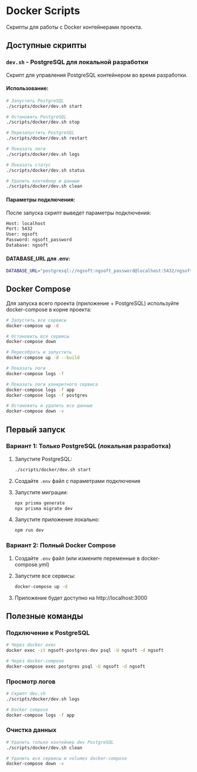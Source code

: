 # Docker Scripts

Скрипты для работы с Docker контейнерами проекта.

## Доступные скрипты

### `dev.sh` - PostgreSQL для локальной разработки

Скрипт для управления PostgreSQL контейнером во время разработки.

#### Использование:

```bash
# Запустить PostgreSQL
./scripts/docker/dev.sh start

# Остановить PostgreSQL
./scripts/docker/dev.sh stop

# Перезапустить PostgreSQL
./scripts/docker/dev.sh restart

# Показать логи
./scripts/docker/dev.sh logs

# Показать статус
./scripts/docker/dev.sh status

# Удалить контейнер и данные
./scripts/docker/dev.sh clean
```

#### Параметры подключения:

После запуска скрипт выведет параметры подключения:

```bash
Host: localhost
Port: 5432
User: ngsoft
Password: ngsoft_password
Database: ngsoft
```

#### DATABASE_URL для .env:

```bash
DATABASE_URL="postgresql://ngsoft:ngsoft_password@localhost:5432/ngsoft?schema=public"
```

## Docker Compose

Для запуска всего проекта (приложение + PostgreSQL) используйте docker-compose в корне проекта:

```bash
# Запустить все сервисы
docker-compose up -d

# Остановить все сервисы
docker-compose down

# Пересобрать и запустить
docker-compose up -d --build

# Показать логи
docker-compose logs -f

# Показать логи конкретного сервиса
docker-compose logs -f app
docker-compose logs -f postgres

# Остановить и удалить все данные
docker-compose down -v
```

## Первый запуск

### Вариант 1: Только PostgreSQL (локальная разработка)

1. Запустите PostgreSQL:
   ```bash
   ./scripts/docker/dev.sh start
   ```

2. Создайте `.env` файл с параметрами подключения

3. Запустите миграции:
   ```bash
   npx prisma generate
   npx prisma migrate dev
   ```

4. Запустите приложение локально:
   ```bash
   npm run dev
   ```

### Вариант 2: Полный Docker Compose

1. Создайте `.env` файл (или измените переменные в docker-compose.yml)

2. Запустите все сервисы:
   ```bash
   docker-compose up -d
   ```

3. Приложение будет доступно на http://localhost:3000

## Полезные команды

### Подключение к PostgreSQL

```bash
# Через docker exec
docker exec -it ngsoft-postgres-dev psql -U ngsoft -d ngsoft

# Через docker-compose
docker-compose exec postgres psql -U ngsoft -d ngsoft
```

### Просмотр логов

```bash
# Скрипт dev.sh
./scripts/docker/dev.sh logs

# Docker compose
docker-compose logs -f app
```

### Очистка данных

```bash
# Удалить только контейнер dev PostgreSQL
./scripts/docker/dev.sh clean

# Удалить все сервисы и volumes docker-compose
docker-compose down -v
```
